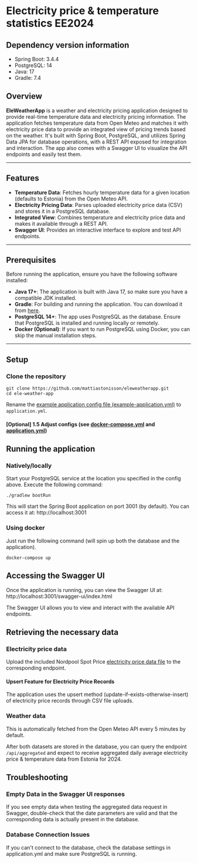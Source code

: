 # Electricity price & temperature statistics EE2024

## Dependency version information
- Spring Boot: 3.4.4
- PostgreSQL: 14
- Java: 17
- Gradle: 7.4

## Overview

**EleWeatherApp** is a weather and electricity pricing application designed to provide real-time temperature data and electricity pricing information. The application fetches temperature data from Open Meteo and matches it with electricity price data to provide an integrated view of pricing trends based on the weather. It's built with Spring Boot, PostgreSQL, and utilizes Spring Data JPA for database operations, with a REST API exposed for integration and interaction. The app also comes with a Swagger UI to visualize the API endpoints and easily test them.

---

## Features

- **Temperature Data**: Fetches hourly temperature data for a given location (defaults to Estonia) from the Open Meteo API.
- **Electricity Pricing Data**: Parses uploaded electricity price data (CSV) and stores it in a PostgreSQL database.
- **Integrated View**: Combines temperature and electricity price data and makes it available through a REST API.
- **Swagger UI**: Provides an interactive interface to explore and test API endpoints.

---

## Prerequisites

Before running the application, ensure you have the following software installed:

- **Java 17+**: The application is built with Java 17, so make sure you have a compatible JDK installed.
- **Gradle**: For building and running the application. You can download it from [here](https://gradle.org/install/).
- **PostgreSQL 14+**: The app uses PostgreSQL as the database. Ensure that PostgreSQL is installed and running locally or remotely.
- **Docker (Optional)**: If you want to run PostgreSQL using Docker, you can skip the manual installation steps.

---

## Setup

### Clone the repository

```
git clone https://github.com/mattiastonisson/eleweatherapp.git
cd ele-weather-app
```

Rename the [example application config file (example-application.yml)](src/main/resources/application.yml) to `application.yml`. 

#### [Optional] 1.5 Adjust configs (see [docker-compose.yml](docker-compose.yml) and [application.yml](src/main/resources/application.yml))

## Running the application

### Natively/locally
Start your PostgreSQL service at the location you specified in the config above.
Execute the following command:
```
./gradlew bootRun
```
This will start the Spring Boot application on port 3001 (by default). You can access it at: http://localhost:3001

### Using docker
Just run the following command (will spin up both the database and the application).
```
docker-compose up
```

## Accessing the Swagger UI
Once the application is running, you can view the Swagger UI at: http://localhost:3001/swagger-ui/index.html

The Swagger UI allows you to view and interact with the available API endpoints.

## Retrieving the necessary data
### Electricity price data
Upload the included Nordpool Spot Price [electricity price data file](src/main/resources/electricity-nps%20price_2024.csv) to the corresponding endpoint.

#### Upsert Feature for Electricity Price Records
The application uses the upsert method (update-if-exists-otherwise-insert) of electricity price records through CSV file uploads.

### Weather data
This is automatically fetched from the Open Meteo API every 5 minutes by default.

After both datasets are stored in the database, you can query the endpoint `/api/aggregated` and expect to receive
aggregated daily average electricity price & temperature data from Estonia for 2024.

## Troubleshooting
### Empty Data in the Swagger UI responses
If you see empty data when testing the aggregated data request in Swagger, double-check that the date parameters are valid and that the corresponding data is actually present in the database.

### Database Connection Issues
If you can't connect to the database, check the database settings in application.yml and make sure PostgreSQL is running.
